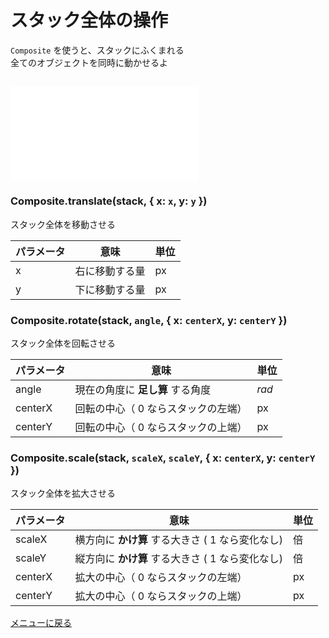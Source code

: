 # スタック全体の操作


`Composite` を使うと、スタックにふくまれる  
全てのオブジェクトを同時に動かせるよ


## ![改造する](compositeManipulation/main.js)


### Composite.translate(stack, { x: `x`, y: `y` })

スタック全体を移動させる

パラメータ | 意味 | 単位
--- | --- | ---
x | 右に移動する量 | px
y | 下に移動する量 | px

### Composite.rotate(stack, `angle`, { x: `centerX`, y: `centerY` })

スタック全体を回転させる

パラメータ | 意味 | 単位
--- | --- | ---
angle | 現在の角度に **足し算** する角度 | *rad*
centerX | 回転の中心（ 0 ならスタックの左端） | px
centerY | 回転の中心（ 0 ならスタックの上端） | px

### Composite.scale(stack, `scaleX`, `scaleY`,  { x: `centerX`, y: `centerY` })

スタック全体を拡大させる

パラメータ | 意味 | 単位
--- | --- | ---
scaleX | 横方向に **かけ算** する大きさ ( 1 なら変化なし) | 倍
scaleY | 縦方向に **かけ算** する大きさ ( 1 なら変化なし) | 倍
centerX | 拡大の中心（ 0 ならスタックの左端） | px
centerY | 拡大の中心（ 0 ならスタックの上端） | px


[メニューに戻る](index.html)


